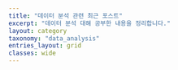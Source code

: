 ```yaml
---
title: "데이터 분석 관련 최근 포스트"
excerpt: "데이터 분석 대해 공부한 내용을 정리합니다."
layout: category
taxonomy: "data_analysis"
entries_layout: grid
classes: wide
---
```

